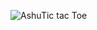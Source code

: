 ![AshuTic tac Toe](https://github.com/user-attachments/assets/75f2879b-c671-4225-8066-85725ea6871a)
